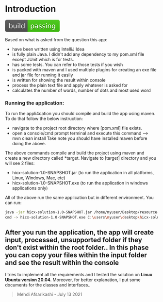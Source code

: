 # **Introduction**

![Build Status](passing.svg)

Based on what is asked from the question this app:
- have been written using IntelliJ Idea
- is fully plain Java. I didn't add any dependency to my pom.xml file except JUnit which is for tests.
- has some tests. You can refer to those tests if you wish
- is packed with maven and I used multiple plugins for creating an exe file and jar file for running it easily
- is written for showing the result within console
- process the plain text file and apply whatever is asked for
- calculates the number of words, number of dots and most used word

### Running the application:
To run the appli4cation you should compile and build the app using maven. To do that follow the below instruction:

- navigate to the project root directory where [pom.xml] file exists.
- open a console/cmd prompt terminal and execute this command --> mvn clean install
Take note you should have installed maven before doing the above.

The above commands compile and build the project using maven and create a new directory called *target.
Navigate to [target] directory and you will see 2 files:

- hicx-solution-1.0-SNAPSHOT.jar (to run the application in all platforms, Linux, Windows, Mac, etc)
- hicx-solution-1.0-SNAPSHOT.exe (to run the application in windows applications only)

All of the above run the same application but in different environment. You can run:
```sh
java -jar hicx-solution-1.0-SNAPSHOT.jar /home/myuser/Desktop/resource-dir
cmd -> hicx-solution-1.0-SNAPSHOT.exe C:\users\myuser\desktop\hicx-solution-1.0-SNAPSHOT.exe C:\Path\To\Root\Resource\Directory
```
After you run the application, the app will create input, processed, unsupported folder if they don't exist within the root folder..
**In this phase** you can copy your files within the input folder and see the result within the console
---

I tries to implement all the requirements and I tested the solution on **Linux Ubuntu version 20.04**. Moreover, for better explanation, I put some documents for the classes and interfaces..



> Mehdi Afsarikashi - July 13 2021
